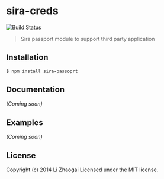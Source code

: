sira-creds
==========

[![Build Status](https://img.shields.io/travis/taoyuan/sira-creds.svg?style=flat)](http://travis-ci.org/taoyuan/sira-creds)

> Sira passport module to support third party application

## Installation

```bash
$ npm install sira-passoprt
```

## Documentation

_(Coming soon)_

## Examples

_(Coming soon)_

## License

Copyright (c) 2014 Li Zhaogai Licensed under the MIT license.
